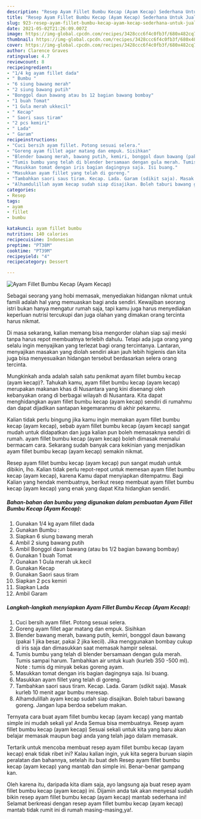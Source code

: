 ```yaml
---
description: "Resep Ayam Fillet Bumbu Kecap (Ayam Kecap) Sederhana Untuk Jualan"
title: "Resep Ayam Fillet Bumbu Kecap (Ayam Kecap) Sederhana Untuk Jualan"
slug: 923-resep-ayam-fillet-bumbu-kecap-ayam-kecap-sederhana-untuk-jualan
date: 2021-05-02T21:26:09.007Z
image: https://img-global.cpcdn.com/recipes/3428ccc6f4c0fb3f/680x482cq70/ayam-fillet-bumbu-kecap-ayam-kecap-foto-resep-utama.jpg
thumbnail: https://img-global.cpcdn.com/recipes/3428ccc6f4c0fb3f/680x482cq70/ayam-fillet-bumbu-kecap-ayam-kecap-foto-resep-utama.jpg
cover: https://img-global.cpcdn.com/recipes/3428ccc6f4c0fb3f/680x482cq70/ayam-fillet-bumbu-kecap-ayam-kecap-foto-resep-utama.jpg
author: Clarence Graves
ratingvalue: 4.7
reviewcount: 8
recipeingredient:
- "1/4 kg ayam fillet dada"
- " Bumbu "
- "6 siung bawang merah"
- "2 siung bawang putih"
- "Bonggol daun bawang atau bs 12 bagian bawang bombay"
- "1 buah Tomat"
- "1 Gula merah ukkecil"
- " Kecap"
- " Saori saus tiram"
- "2 pcs kemiri"
- " Lada"
- " Garam"
recipeinstructions:
- "Cuci bersih ayam fillet. Potong sesuai selera."
- "Goreng ayam fillet agar matang dan empuk. Sisihkan"
- "Blender bawang merah, bawang putih, kemiri, bonggol daun bawang (pakai 1 jika besar, pakai 2 jika kecil). Jika menggunakan bombay cukup di iris saja dan dimasukkan saat memasak hampir selesai."
- "Tumis bumbu yang telah di blender bersamaan dengan gula merah. Tumis sampai harum. Tambahkan air untuk kuah (kurleb 350 -500 ml). Note : tumis dg minyak bekas goreng ayam."
- "Masukkan tomat dengan iris bagian dagingnya saja. Isi buang."
- "Masukkan ayam fillet yang telah di goreng."
- "Tambahkan saori saus tiram. Kecap. Lada. Garam (sdikit saja). Masak kurleb 10 menit agar bumbu meresap."
- "Alhamdulillah ayam kecap sudah siap disajikan. Boleh taburi bawang goreng. Jangan lupa berdoa sebelum makan."
categories:
- Resep
tags:
- ayam
- fillet
- bumbu

katakunci: ayam fillet bumbu 
nutrition: 140 calories
recipecuisine: Indonesian
preptime: "PT38M"
cooktime: "PT39M"
recipeyield: "4"
recipecategory: Dessert

---
```



![Ayam Fillet Bumbu Kecap (Ayam Kecap)](https://img-global.cpcdn.com/recipes/3428ccc6f4c0fb3f/680x482cq70/ayam-fillet-bumbu-kecap-ayam-kecap-foto-resep-utama.jpg)

Sebagai seorang yang hobi memasak, menyediakan hidangan nikmat untuk famili adalah hal yang memuaskan bagi anda sendiri. Kewajiban seorang istri bukan hanya mengatur rumah saja, tapi kamu juga harus menyediakan keperluan nutrisi tercukupi dan juga olahan yang dimakan orang tercinta harus nikmat.

Di masa  sekarang, kalian memang bisa mengorder olahan siap saji meski tanpa harus repot membuatnya terlebih dahulu. Tetapi ada juga orang yang selalu ingin menyajikan yang terlezat bagi orang tercintanya. Lantaran, menyajikan masakan yang diolah sendiri akan jauh lebih higienis dan kita juga bisa menyesuaikan hidangan tersebut berdasarkan selera orang tercinta. 



Mungkinkah anda adalah salah satu penikmat ayam fillet bumbu kecap (ayam kecap)?. Tahukah kamu, ayam fillet bumbu kecap (ayam kecap) merupakan makanan khas di Nusantara yang kini disenangi oleh kebanyakan orang di berbagai wilayah di Nusantara. Kita dapat menghidangkan ayam fillet bumbu kecap (ayam kecap) sendiri di rumahmu dan dapat dijadikan santapan kegemaranmu di akhir pekanmu.

Kalian tidak perlu bingung jika kamu ingin memakan ayam fillet bumbu kecap (ayam kecap), sebab ayam fillet bumbu kecap (ayam kecap) sangat mudah untuk didapatkan dan juga kalian pun boleh memasaknya sendiri di rumah. ayam fillet bumbu kecap (ayam kecap) boleh dimasak memalui bermacam cara. Sekarang sudah banyak cara kekinian yang menjadikan ayam fillet bumbu kecap (ayam kecap) semakin nikmat.

Resep ayam fillet bumbu kecap (ayam kecap) pun sangat mudah untuk dibikin, lho. Kalian tidak perlu repot-repot untuk memesan ayam fillet bumbu kecap (ayam kecap), karena Kamu dapat menyiapkan ditempatmu. Bagi Kalian yang hendak membuatnya, berikut resep membuat ayam fillet bumbu kecap (ayam kecap) yang enak yang dapat Kita hidangkan sendiri.

<!--inarticleads1-->

##### Bahan-bahan dan bumbu yang digunakan dalam pembuatan Ayam Fillet Bumbu Kecap (Ayam Kecap):

1. Gunakan 1/4 kg ayam fillet dada
1. Gunakan  Bumbu :
1. Siapkan 6 siung bawang merah
1. Ambil 2 siung bawang putih
1. Ambil Bonggol daun bawang (atau bs 1/2 bagian bawang bombay)
1. Gunakan 1 buah Tomat
1. Gunakan 1 Gula merah uk.kecil
1. Gunakan  Kecap
1. Gunakan  Saori saus tiram
1. Siapkan 2 pcs kemiri
1. Siapkan  Lada
1. Ambil  Garam




<!--inarticleads2-->

##### Langkah-langkah menyiapkan Ayam Fillet Bumbu Kecap (Ayam Kecap):

1. Cuci bersih ayam fillet. Potong sesuai selera.
1. Goreng ayam fillet agar matang dan empuk. Sisihkan
1. Blender bawang merah, bawang putih, kemiri, bonggol daun bawang (pakai 1 jika besar, pakai 2 jika kecil). Jika menggunakan bombay cukup di iris saja dan dimasukkan saat memasak hampir selesai.
1. Tumis bumbu yang telah di blender bersamaan dengan gula merah. Tumis sampai harum. Tambahkan air untuk kuah (kurleb 350 -500 ml). Note : tumis dg minyak bekas goreng ayam.
1. Masukkan tomat dengan iris bagian dagingnya saja. Isi buang.
1. Masukkan ayam fillet yang telah di goreng.
1. Tambahkan saori saus tiram. Kecap. Lada. Garam (sdikit saja). Masak kurleb 10 menit agar bumbu meresap.
1. Alhamdulillah ayam kecap sudah siap disajikan. Boleh taburi bawang goreng. Jangan lupa berdoa sebelum makan.




Ternyata cara buat ayam fillet bumbu kecap (ayam kecap) yang mantab simple ini mudah sekali ya! Anda Semua bisa membuatnya. Resep ayam fillet bumbu kecap (ayam kecap) Sesuai sekali untuk kita yang baru akan belajar memasak maupun bagi anda yang telah jago dalam memasak.

Tertarik untuk mencoba membuat resep ayam fillet bumbu kecap (ayam kecap) enak tidak ribet ini? Kalau kalian ingin, yuk kita segera buruan siapin peralatan dan bahannya, setelah itu buat deh Resep ayam fillet bumbu kecap (ayam kecap) yang mantab dan simple ini. Benar-benar gampang kan. 

Oleh karena itu, daripada kita diam saja, ayo langsung aja buat resep ayam fillet bumbu kecap (ayam kecap) ini. Dijamin anda tak akan menyesal sudah bikin resep ayam fillet bumbu kecap (ayam kecap) mantab sederhana ini! Selamat berkreasi dengan resep ayam fillet bumbu kecap (ayam kecap) mantab tidak rumit ini di rumah masing-masing,ya!.

